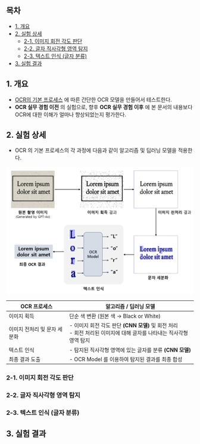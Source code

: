 ## 목차

* [1. 개요](#1-개요)
* [2. 실험 상세](#2-실험-상세)
  * [2-1. 이미지 회전 각도 판단](#2-1-이미지-회전-각도-판단)
  * [2-2. 글자 직사각형 영역 탐지](#2-2-글자-직사각형-영역-탐지)
  * [2-3. 텍스트 인식 (글자 분류)](#2-3-텍스트-인식-글자-분류)
* [3. 실험 결과](#3-실험-결과)

## 1. 개요

* [OCR의 기본 프로세스](OCR_Basics.md#2-ocr의-동작-원리) 에 따른 간단한 OCR 모델을 만들어서 테스트한다.
* **OCR 실무 경험 이전** 의 실험으로, 향후 **OCR 실무 경험 이후** 에 본 문서의 내용보다 OCR에 대한 이해가 얼마나 향상되었는지 평가한다.

## 2. 실험 상세

* OCR 의 기본 프로세스의 각 과정에 다음과 같이 알고리즘 및 딥러닝 모델을 적용한다.

![image](images/OCR_Basic_1.PNG)

| OCR 프로세스         | 알고리즘 / 딥러닝 모델                                                               |
|------------------|-----------------------------------------------------------------------------|
| 이미지 획득           | 단순 색 변환 (원본 색 → Black or White)                                             |
| 이미지 전처리 및 문자 세분화 | - 이미지 회전 각도 판단 **(CNN 모델)** 및 회전 처리<br>- 회전 처리된 이미지에 대해 글자를 나타내는 직사각형 영역 탐지 |
| 텍스트 인식           | - 탐지된 직사각형 영역에 있는 글자를 분류 **(CNN 모델)**                                       |
| 최종 결과 도출         | - OCR Model 를 이용하여 탐지된 결과를 최종 합성                                            |

### 2-1. 이미지 회전 각도 판단

### 2-2. 글자 직사각형 영역 탐지

### 2-3. 텍스트 인식 (글자 분류)

## 3. 실험 결과
